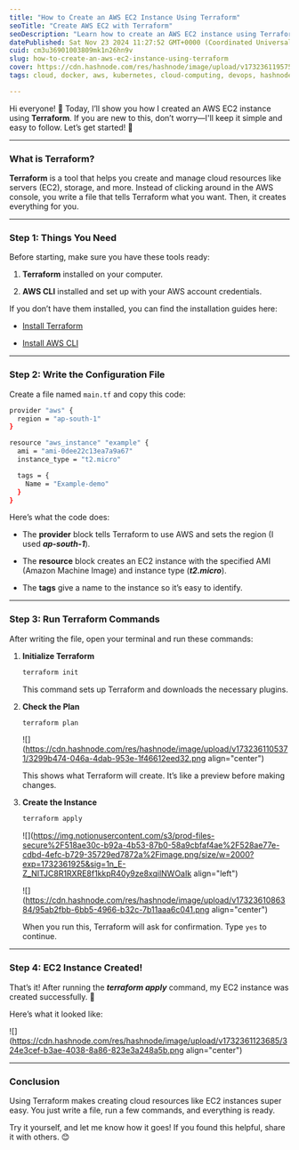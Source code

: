 ```yaml
---
title: "How to Create an AWS EC2 Instance Using Terraform"
seoTitle: "Create AWS EC2 with Terraform"
seoDescription: "Learn how to create an AWS EC2 instance using Terraform with a simple step-by-step guide"
datePublished: Sat Nov 23 2024 11:27:52 GMT+0000 (Coordinated Universal Time)
cuid: cm3u36901003809mk1n26hn9v
slug: how-to-create-an-aws-ec2-instance-using-terraform
cover: https://cdn.hashnode.com/res/hashnode/image/upload/v1732361195751/c76e5ead-08a0-42e3-aa42-5c220d8f5918.jpeg
tags: cloud, docker, aws, kubernetes, cloud-computing, devops, hashnode, terraform, jenkins, 2articles1week, ci-cd, 90daysofdevops, trainwithshubham, 90daysofdevops-chanllenge, tws

---
```


Hi everyone! 👋 Today, I’ll show you how I created an AWS EC2 instance using **Terraform**. If you are new to this, don’t worry—I'll keep it simple and easy to follow. Let’s get started! 🚀

---

### What is Terraform?

**Terraform** is a tool that helps you create and manage cloud resources like servers (EC2), storage, and more. Instead of clicking around in the AWS console, you write a file that tells Terraform what you want. Then, it creates everything for you.

---

### Step 1: Things You Need

Before starting, make sure you have these tools ready:

1. **Terraform** installed on your computer.
    
2. **AWS CLI** installed and set up with your AWS account credentials.
    

If you don’t have them installed, you can find the installation guides here:

* [Install Terraform](https://developer.hashicorp.com/terraform/tutorials)
    
* [Install AWS CLI](https://docs.aws.amazon.com/cli/latest/userguide/install-cliv2.html)
    

---

### Step 2: Write the Configuration File

Create a file named `main.tf` and copy this code:

```bash
provider "aws" {
  region = "ap-south-1"  
}

resource "aws_instance" "example" {
  ami = "ami-0dee22c13ea7a9a67"  
  instance_type = "t2.micro"  

  tags = {
    Name = "Example-demo"  
  }
}
```

Here’s what the code does:

* The **provider** block tells Terraform to use AWS and sets the region (I used ***ap-south-1***).
    
* The **resource** block creates an EC2 instance with the specified AMI (Amazon Machine Image) and instance type (***t2.micro***).
    
* The **tags** give a name to the instance so it’s easy to identify.
    

---

### Step 3: Run Terraform Commands

After writing the file, open your terminal and run these commands:

1. **Initialize Terraform**
    
    ```bash
    terraform init  
    ```
    
    This command sets up Terraform and downloads the necessary plugins.
    
2. **Check the Plan**
    
    ```bash
    terraform plan  
    ```
    
    ![](https://cdn.hashnode.com/res/hashnode/image/upload/v1732361105371/3299b474-046a-4dab-953e-1f46612eed32.png align="center")
    
      
    This shows what Terraform will create. It’s like a preview before making changes.
    
3. **Create the Instance**
    
    ```bash
    terraform apply  
    ```
    
    ![](https://img.notionusercontent.com/s3/prod-files-secure%2F518ae30c-b92a-4b53-87b0-58a9cbfaf4ae%2F528ae77e-cdbd-4efc-b729-35729ed7872a%2Fimage.png/size/w=2000?exp=1732361925&sig=1n_E-Z_NITJC8R1RXRE8f1kkpR40y9ze8xqilNWOaIk align="left")
    
    ![](https://cdn.hashnode.com/res/hashnode/image/upload/v1732361086384/95ab2fbb-6bb5-4966-b32c-7b11aaa6c041.png align="center")
    
      
    When you run this, Terraform will ask for confirmation. Type `yes` to continue.
    

---

### Step 4: EC2 Instance Created!

That’s it! After running the ***terraform apply*** command, my EC2 instance was created successfully. 🎉

Here’s what it looked like:

![](https://cdn.hashnode.com/res/hashnode/image/upload/v1732361123685/324e3cef-b3ae-4038-8a86-823e3a248a5b.png align="center")

---

### Conclusion

Using Terraform makes creating cloud resources like EC2 instances super easy. You just write a file, run a few commands, and everything is ready.

Try it yourself, and let me know how it goes! If you found this helpful, share it with others. 😊